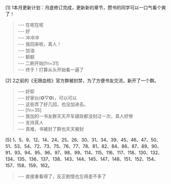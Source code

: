 
[1] 1本月更新计划：月底修订完成，更新新的章节，攒书的同学可以一口气看个爽了！
>--- 在呢在呢<br>
>--- 好<br>
>--- 冲冲冲<br>
>--- 我回来啦，真人！<br>
>--- 加油<br>
>--- 额额<br>
>--- 二刷开始[fn=31]<br>
>--- 终于！打算从头开始看一遍了<br>

[2] 2之前的《无限血核》官方群被封禁，为了方便书友交流，新开了一个群。
>--- 好耶<br>
>--- 好家伙(✪▽✪)，可以可以<br>
>--- 这些弄了好几回，也没加进去。<br>
>--- [fn=35]<br>
>--- 我加的一书友群天天开车键政都没封过一次，真人好惨<br>
>--- 支持真人<br>
>--- 真难，书被封了群也天天被封<br>

[5] 1、5、9、12、14、24、25、26、30、31、34、39、45、46、47、50、51、53、54、72、73、75、76、77、78、81、82、84、86、87、89、90、91、93、94、95、96、97、98、99、114、115、116、117、118、130、132、134、135、136、137、138、143、144、145、147、148、151、152、154、157、158、159、162。
>--- 直接重看得了，反正剧情也忘得差不多了<br>

